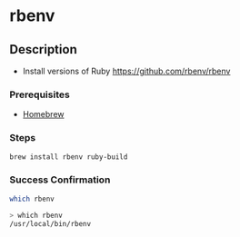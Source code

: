 # rbenv

## Description

- Install versions of Ruby <https://github.com/rbenv/rbenv>

### Prerequisites

- [Homebrew](homebrew.md)

### Steps

```sh
brew install rbenv ruby-build
```

### Success Confirmation

```sh
which rbenv
```

```sh
> which rbenv
/usr/local/bin/rbenv
```

